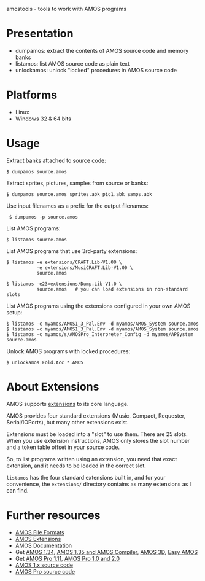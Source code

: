 amostools - tools to work with AMOS programs

Presentation
============

* dumpamos: extract the contents of AMOS source code and memory banks
* listamos: list AMOS source code as plain text
* unlockamos: unlock "locked" procedures in AMOS source code

Platforms
=========

* Linux
* Windows 32 & 64 bits

Usage
=====

Extract banks attached to source code:

    $ dumpamos source.amos

Extract sprites, pictures, samples from source or banks:
    
    $ dumpamos source.amos sprites.abk pic1.abk samps.abk

Use input filenames as a prefix for the output filenames:

     $ dumpamos -p source.amos

List AMOS programs:

    $ listamos source.amos

List AMOS programs that use 3rd-party extensions:

    $ listamos -e extensions/CRAFT.Lib-V1.00 \
               -e extensions/MusiCRAFT.Lib-V1.00 \
               source.amos
    
    $ listamos -e23=extensions/Dump.Lib-V1.0 \
               source.amos   # you can load extensions in non-standard slots

List AMOS programs using the extensions configured in your own AMOS setup:

    $ listamos -c myamos/AMOS1_3_Pal.Env -d myamos/AMOS_System source.amos
    $ listamos -c myamos/AMOS1_3_Pal.Env -d myamos/AMOS_System source.amos
    $ listamos -c myamos/s/AMOSPro_Interpreter_Config -d myamos/APSystem source.amos

Unlock AMOS programs with locked procedures:

    $ unlockamos Fold.Acc *.AMOS

About Extensions
================

AMOS supports [extensions](https://www.exotica.org.uk/wiki/AMOS_extensions) to its core language.

AMOS provides four standard extensions (Music, Compact, Requester, Serial/IOPorts),
but many other extensions exist.

Extensions must be loaded into a "slot" to use them. There are 25
slots.  When you use extension instructions, AMOS only stores the slot
number and a token table offset in your source code.

So, to list programs written using an extension, you need that exact
extension, and it needs to be loaded in the correct slot.

`listamos` has the four standard extensions built in, and for your
convenience, the `extensions/` directory contains as many extensions
as I can find.

Further resources
=================

* [AMOS File Formats](https://www.exotica.org.uk/wiki/AMOS_file_formats)
* [AMOS Extensions](https://www.exotica.org.uk/wiki/AMOS_extensions)
* [AMOS Documentation](https://gitlab.com/amigasourcecodepreservation/amos-classic-documentation)
* Get [AMOS 1.34](http://amr.abime.net/issue_198_coverdisk), [AMOS 1.35 and AMOS Compiler](http://amr.abime.net/issue_602_coverdisks), [AMOS 3D](http://amr.abime.net/issue_505_coverdisks), [Easy AMOS](http://amr.abime.net/issue_530_coverdisks)
* Get [AMOS Pro 1.11](http://amr.abime.net/issue_530_coverdisks), [AMOS Pro 1.0 and 2.0](http://www.classicamiga.com/content/view/5027/175/)
* [AMOS 1.x source code](https://web.archive.org/web/20071130053321/http://clickteam.com/eng/downloadcenter.php?i=58)
* [AMOS Pro source code](https://github.com/AMOSFactory/AMOSProfessional)

